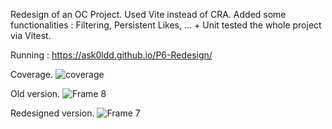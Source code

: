 Redesign of an OC Project. Used Vite instead of CRA. Added some functionalities : Filtering, Persistent Likes, ... + Unit tested the whole project via Vitest.

Running : https://ask0ldd.github.io/P6-Redesign/

Coverage.
![coverage](https://user-images.githubusercontent.com/117862447/221330238-855dbe62-436d-4b2c-a4ab-54e955b4a30e.jpg)

Old version.
![Frame 8](https://user-images.githubusercontent.com/117862447/221330273-db469abe-c410-4d6d-a353-d5eba62d0d78.png)

Redesigned version.
![Frame 7](https://user-images.githubusercontent.com/117862447/221330284-2d8e8f9a-e423-4e42-b3e9-255288b05350.png)
